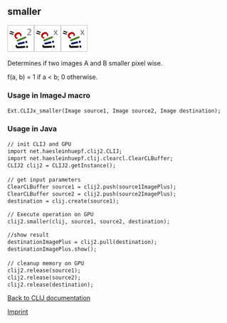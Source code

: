## smaller
![Image](images/mini_clij2_logo.png)![Image](images/mini_clijx_logo.png)![Image](images/mini_clijx_logo.png)

Determines if two images A and B smaller pixel wise.

f(a, b) = 1 if a < b; 0 otherwise. 

### Usage in ImageJ macro
```
Ext.CLIJx_smaller(Image source1, Image source2, Image destination);
```


### Usage in Java
```
// init CLIJ and GPU
import net.haesleinhuepf.clij2.CLIJ;
import net.haesleinhuepf.clij.clearcl.ClearCLBuffer;
CLIJ2 clij2 = CLIJ2.getInstance();

// get input parameters
ClearCLBuffer source1 = clij2.push(source1ImagePlus);
ClearCLBuffer source2 = clij2.push(source2ImagePlus);
destination = clij.create(source1);
```

```
// Execute operation on GPU
clij2.smaller(clij, source1, source2, destination);
```

```
//show result
destinationImagePlus = clij2.pull(destination);
destinationImagePlus.show();

// cleanup memory on GPU
clij2.release(source1);
clij2.release(source2);
clij2.release(destination);
```


[Back to CLIJ documentation](https://clij.github.io/)

[Imprint](https://clij.github.io/imprint)
